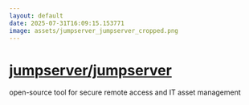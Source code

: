 ```yaml
---
layout: default
date: 2025-07-31T16:09:15.153771
image: assets/jumpserver_jumpserver_cropped.png
---
```


# [jumpserver/jumpserver](https://github.com/jumpserver/jumpserver)

open-source tool for secure remote access and IT asset management
